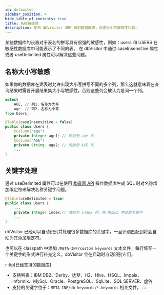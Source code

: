 ```yaml
---
id: delimited
sidebar_position: 4
hide_table_of_contents: true
title: 名称敏感性
description: 使用 dbVisitor ORM 映射数据库表，处理大小写敏感性问题。
---
```


某些数据库的设置对于表名的拼写具有很强的敏感性，例如：users 和 USERS 在敏感性数据库中可能表示了不同的表。
在 dbVisitor 中通过 caseInsensitive 属性或者 useDelimited 属性可以解决这些问题。

## 名称大小写敏感

如果你的数据库在建表时允许出现大小写拼写不同的多个列，那么这就意味着在查询结果时需要开启结果集大小写敏感性。否则这些列会被认为是同一个列。

```sql
select 
    AGE, // 列1，名称为大写
    age  // 列2，名称为小写
from Users;
```

```java
@Table(caseInsensitive = false)
public class Users {
    @Column("age")
    private Integer age1; // 映射到 age 列
    @Column("AGE")
    private String  age2; // 映射到 AGE 列
    ...
}
```

## 关键字处理

通过 useDelimited 属性可以在使用 [构造器 API](../../core/lambda/about) 操作数据库生成 SQL 时对名称增加限定符来解决名称关键字问题。

```java
@Table(useDelimited = true)
public class Users {
    ...
    private Integer index;// 映射为 index 列，在 MySQL 中这是关键字
    ...
}
```

dbVisitor 已经可以自动识别并处理很多数据库的关键字，一旦识别匹配到将会自动为其添加限定符。

也可以在 classpath 中添加 `/META-INF/custom.keywords` 文本文件，每行填写一个关键字的形式进行补充定义。dbVisitor 会在启动时自动识别它们。

:::tip[已经支持的数据库]
- 支持列表：IBM DB2、Derby、达梦、H2、Hive、HSQL、Impala、Informix、MySql、Oracle、PostgreSQL、SqlLite、SQL SERVER、虚谷
- 支持的关键字位于：`META-INF/db-keywords/*.keywords` 相关文件。
:::
